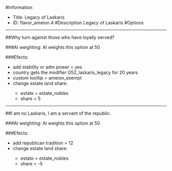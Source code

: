 #Information
 - Title: Legacy of Laskaris
 - ID: flavor_ameion.4
#Description
Legacy of Laskaris
#Options

___
##Why turn against those who have loyally served?

###AI weighting:
AI weights this option at 50


###Efects:<ul><li>add stability or adm power = yes</li><li>country gets the modifier G52_laskaris_legacy for 20 years</li><li>custom tooltip = ameion_exempt</li><li>change estate land share:</li><ul><li>estate = estate_nobles</li><li>share = 5</li></ul></ul>

___
##I am no Laskaris, I am a servant of the republic.

###AI weighting:
AI weights this option at 50


###Efects:<ul><li>add republican tradition = 12</li><li>change estate land share:</li><ul><li>estate = estate_nobles</li><li>share = -5</li></ul></ul>
